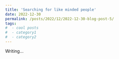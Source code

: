 ```yaml
---
title: 'Searching for like minded people'
date: 2022-12-30
permalink: /posts/2022/12/2022-12-30-blog-post-5/
tags:
#  - cool posts
#  - category1
#  - category2
---
```


Writing...


